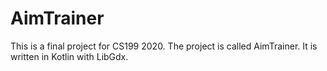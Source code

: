 # AimTrainer
This is a final project for CS199 2020. The project is called AimTrainer. It is written in Kotlin with LibGdx.

